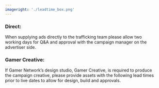 ```yaml
---
imageright: './leadtime_box.png'
---
```


### Direct:

When supplying ads directly to the trafficking team please allow two working days for Q&A and approval with the campaign manager on the advertiser side.

### Gamer Creative:

If Gamer Network’s design studio, Gamer Creative, is required to produce the campaign creative, please provide assets with the following lead times prior to live dates to allow for design, build and approvals.
